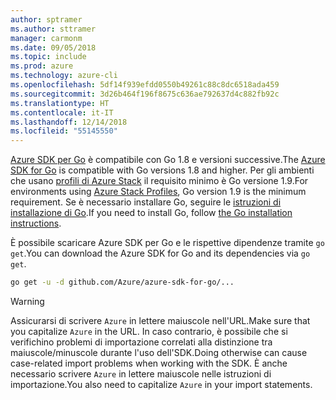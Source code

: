 ```yaml
---
author: sptramer
ms.author: sttramer
manager: carmonm
ms.date: 09/05/2018
ms.topic: include
ms.prod: azure
ms.technology: azure-cli
ms.openlocfilehash: 5df14f939efdd0550b49261c88c8dc6518ada459
ms.sourcegitcommit: 3d26b464f196f8675c636ae792637d4c882fb92c
ms.translationtype: HT
ms.contentlocale: it-IT
ms.lasthandoff: 12/14/2018
ms.locfileid: "55145550"
---
```

<span data-ttu-id="00191-101">[Azure SDK per Go](https://github.com/Azure/azure-sdk-for-go) è compatibile con Go 1.8 e versioni successive.</span><span class="sxs-lookup"><span data-stu-id="00191-101">The [Azure SDK for Go](https://github.com/Azure/azure-sdk-for-go) is compatible with Go versions 1.8 and higher.</span></span> <span data-ttu-id="00191-102">Per gli ambienti che usano [profili di Azure Stack](/azure/azure-stack/user/azure-stack-version-profiles-go) il requisito minimo è Go versione 1.9.</span><span class="sxs-lookup"><span data-stu-id="00191-102">For environments using [Azure Stack Profiles](/azure/azure-stack/user/azure-stack-version-profiles-go), Go version 1.9 is the minimum requirement.</span></span>
<span data-ttu-id="00191-103">Se è necessario installare Go, seguire le [istruzioni di installazione di Go](https://golang.org/doc/install).</span><span class="sxs-lookup"><span data-stu-id="00191-103">If you need to install Go, follow [the Go installation instructions](https://golang.org/doc/install).</span></span>

<span data-ttu-id="00191-104">È possibile scaricare Azure SDK per Go e le rispettive dipendenze tramite `go get`.</span><span class="sxs-lookup"><span data-stu-id="00191-104">You can download the Azure SDK for Go and its dependencies via `go get`.</span></span>

```bash
go get -u -d github.com/Azure/azure-sdk-for-go/...
```

> [!WARNING]
> <span data-ttu-id="00191-105">Assicurarsi di scrivere `Azure` in lettere maiuscole nell'URL.</span><span class="sxs-lookup"><span data-stu-id="00191-105">Make sure that you capitalize `Azure` in the URL.</span></span> <span data-ttu-id="00191-106">In caso contrario, è possibile che si verifichino problemi di importazione correlati alla distinzione tra maiuscole/minuscole durante l'uso dell'SDK.</span><span class="sxs-lookup"><span data-stu-id="00191-106">Doing otherwise can cause case-related import problems when working with the SDK.</span></span> <span data-ttu-id="00191-107">È anche necessario scrivere `Azure` in lettere maiuscole nelle istruzioni di importazione.</span><span class="sxs-lookup"><span data-stu-id="00191-107">You also need to capitalize `Azure` in your import statements.</span></span>
